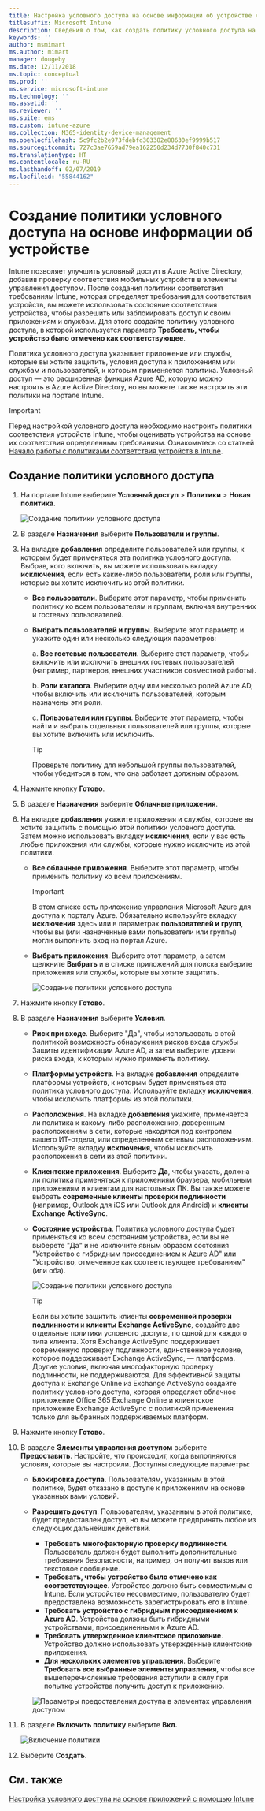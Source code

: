 ```yaml
---
title: Настройка условного доступа на основе информации об устройстве с помощью Intune
titlesuffix: Microsoft Intune
description: Сведения о том, как создать политику условного доступа на основе информации об устройстве в зависимости от политик управления мобильными приложениями и соответствия устройств Microsoft Intune.
keywords: ''
author: msmimart
ms.author: mimart
manager: dougeby
ms.date: 12/11/2018
ms.topic: conceptual
ms.prod: ''
ms.service: microsoft-intune
ms.technology: ''
ms.assetid: ''
ms.reviewer: ''
ms.suite: ems
ms.custom: intune-azure
ms.collection: M365-identity-device-management
ms.openlocfilehash: 5c9fc2b2e973fdebfd303382e88630ef9999b517
ms.sourcegitcommit: 727c3ae7659ad79ea162250d234d7730f840c731
ms.translationtype: HT
ms.contentlocale: ru-RU
ms.lasthandoff: 02/07/2019
ms.locfileid: "55844162"
---
```

# <a name="create-a-device-based-conditional-access-policy"></a>Создание политики условного доступа на основе информации об устройстве

Intune позволяет улучшить условный доступ в Azure Active Directory, добавив проверку соответствия мобильных устройств в элементы управления доступом. После создания политики соответствия требованиям Intune, которая определяет требования для соответствия устройств, вы можете использовать состояние соответствия устройства, чтобы разрешить или заблокировать доступ к своим приложениям и службам. Для этого создайте политику условного доступа, в которой используется параметр **Требовать, чтобы устройство было отмечено как соответствующее**. 

Политика условного доступа указывает приложение или службы, которые вы хотите защитить, условия доступа к приложениям или службам и пользователей, к которым применяется политика. Условный доступ — это расширенная функция Azure AD, которую можно настроить в Azure Active Directory, но вы можете также настроить эти политики на портале Intune. 

> [!IMPORTANT]
> Перед настройкой условного доступа необходимо настроить политики соответствия устройств Intune, чтобы оценивать устройства на основе их соответствия определенным требованиям. Ознакомьтесь со статьей [Начало работы с политиками соответствия устройств в Intune](device-compliance-get-started.md).

## <a name="create-conditional-access-policy"></a>Создание политики условного доступа

1.  На портале Intune выберите **Условный доступ** > **Политики** > **Новая политика**.
   
    ![Создание политики условного доступа](media/create-conditional-access-intune/create-ca.png)
 
2.  В разделе **Назначения** выберите **Пользователи и группы**. 
3.  На вкладке **добавления** определите пользователей или группы, к которым будет применяться эта политика условного доступа. Выбрав, кого включить, вы можете использовать вкладку **исключения**, если есть какие-либо пользователи, роли или группы, которые вы хотите исключить из этой политики.  
    - **Все пользователи**. Выберите этот параметр, чтобы применить политику ко всем пользователям и группам, включая внутренних и гостевых пользователей.
  
    - **Выбрать пользователей и группы**. Выберите этот параметр и укажите один или несколько следующих параметров:
  
      a. **Все гостевые пользователи**. Выберите этот параметр, чтобы включить или исключить внешних гостевых пользователей (например, партнеров, внешних участников совместной работы).
       
      b. **Роли каталога**. Выберите одну или несколько ролей Azure AD, чтобы включить или исключить пользователей, которым назначены эти роли.
      
      c. **Пользователи или группы**. Выберите этот параметр, чтобы найти и выбрать отдельных пользователей или группы, которые вы хотите включить или исключить.
     
       > [!TIP]  
       > Проверьте политику для небольшой группы пользователей, чтобы убедиться в том, что она работает должным образом.
4.  Нажмите кнопку **Готово**.
5.  В разделе **Назначения** выберите **Облачные приложения**. 
6.  На вкладке **добавления** укажите приложения и службы, которые вы хотите защитить с помощью этой политики условного доступа. Затем можно использовать вкладку **исключения**, если у вас есть любые приложения или службы, которые нужно исключить из этой политики.
    - **Все облачные приложения**. Выберите этот параметр, чтобы применить политику ко всем приложениям.
      > [!IMPORTANT]  
      > В этом списке есть приложение управления Microsoft Azure для доступа к порталу Azure. Обязательно используйте вкладку **исключения** здесь или в параметрах **пользователей и групп**, чтобы вы (или назначенные вами пользователи или группы) могли выполнить вход на портал Azure. 

    - **Выбрать приложения**. Выберите этот параметр, а затем щелкните **Выбрать** и в списке приложений для поиска выберите приложения или службы, которые вы хотите защитить.
    
      ![Создание политики условного доступа](media/create-conditional-access-intune/create-ca-select-apps.png)

7.  Нажмите кнопку **Готово**.
8.  В разделе **Назначения** выберите **Условия**.
    - **Риск при входе**. Выберите "Да", чтобы использовать с этой политикой возможность обнаружения рисков входа службы Защиты идентификации Azure AD, а затем выберите уровни риска входа, к которым нужно применять политику.
    - **Платформы устройств**. На вкладке **добавления** определите платформы устройств, к которым будет применяться эта политика условного доступа. Используйте вкладку **исключения**, чтобы исключить платформы из этой политики.
    - **Расположения**. На вкладке **добавления** укажите, применяется ли политика к какому-либо расположению, доверенным расположениям в сети, которые находятся под контролем вашего ИТ-отдела, или определенным сетевым расположениям. Используйте вкладку **исключения**, чтобы исключить расположения в сети из этой политики. 
    - **Клиентские приложения**. Выберите **Да**, чтобы указать, должна ли политика применяться к приложениям браузера, мобильным приложениям и клиентам для настольных ПК. Вы также можете выбрать **современные клиенты проверки подлинности** (например, Outlook для iOS или Outlook для Android) и **клиенты Exchange ActiveSync**.
    - **Состояние устройства**. Политика условного доступа будет применяться ко всем состояниям устройства, если вы не выберете "Да" и не исключите явным образом состояния "Устройство с гибридным присоединением к Azure AD" или "Устройство, отмеченное как соответствующее требованиям" (или оба).
    
      ![Создание политики условного доступа](media/create-conditional-access-intune/create-ca-device-platforms.png)

      > [!TIP]  
      > Если вы хотите защитить клиенты **современной проверки подлинности** и **клиенты Exchange ActiveSync**, создайте две отдельные политики условного доступа, по одной для каждого типа клиента. Хотя Exchange ActiveSync поддерживает современную проверку подлинности, единственное условие, которое поддерживает Exchange ActiveSync, — платформа. Другие условия, включая многофакторную проверку подлинности, не поддерживаются. Для эффективной защиты доступа к Exchange Online из Exchange ActiveSync создайте политику условного доступа, которая определяет облачное приложение Office 365 Exchange Online и клиентское приложение Exchange ActiveSync с политикой применения только для выбранных поддерживаемых платформ.

9.  Нажмите кнопку **Готово**.
10. В разделе **Элементы управления доступом** выберите **Предоставить**. Настройте, что происходит, когда выполняются условия, которые вы настроили.  Доступны следующие параметры:
    - **Блокировка доступа**. Пользователям, указанным в этой политике, будет отказано в доступе к приложениям на основе указанных вами условий.
    - **Разрешить доступ**. Пользователям, указанным в этой политике, будет предоставлен доступ, но вы можете предпринять любое из следующих дальнейших действий.
      - **Требовать многофакторную проверку подлинности**. Пользователь должен будет выполнить дополнительные требования безопасности, например, он получит вызов или текстовое сообщение.
      - **Требовать, чтобы устройство было отмечено как соответствующее**. Устройство должно быть совместимым с Intune. Если устройство несовместимо, пользователю будет предоставлена возможность зарегистрировать его в Intune. 
      - **Требовать устройство с гибридным присоединением к Azure AD**. Устройства должны быть гибридными устройствами, присоединенными к Azure AD.
      - **Требовать утвержденное клиентское приложение**. Устройство должно использовать утвержденные клиентские приложения. 
      - **Для нескольких элементов управления**. Выберите **Требовать все выбранные элементы управления**, чтобы все вышеперечисленные требования вступили в силу при попытке устройства получить доступ к приложению.
    
      ![Параметры предоставления доступа в элементах управления доступом](media/create-conditional-access-intune/create-ca-grant-access-settings.png)
 
11. В разделе **Включить политику** выберите **Вкл.**
     
     ![Включение политики](media/create-conditional-access-intune/enable-policy.png)

12. Выберите **Создать**.

## <a name="see-also"></a>См. также
[Настройка условного доступа на основе приложений с помощью Intune](app-based-conditional-access-intune.md)
